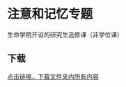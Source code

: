 # 注意和记忆专题

生命学院开设的研究生选修课（非学位课）

## 下载

[点击链接，下载文件夹内所有内容](https://xovee.github.io/gitzip/?https://github.com/Xovee/uestc-course/tree/master/课程目录/注意和记忆专题)
